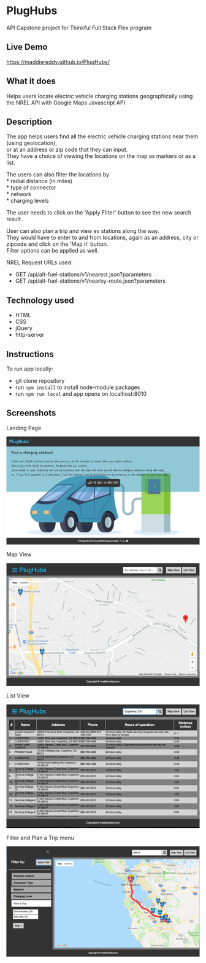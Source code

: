 # PlugHubs
API Capstone project for Thinkful Full Stack Flex program

## Live Demo
https://maddiereddy.github.io/PlugHubs/

## What it does
Helps users locate electric vehicle charging stations geographically using the NREL API with Google Maps Javascript API

## Description
The app helps users find all the electric vehicle charging stations near them (using geolocation),   
or at an address or zip code that they can input.    
They have a choice of viewing the locations on the map as markers or as a list.    

The users can also filter the locations by    
	* radial distance (in miles)   
	* type of connector   
	* network   
	* charging levels    

The user needs to click on the 'Apply Filter' button to see the new search result.    

User can also plan a trip and view ev stations along the way.    
They would have to enter to and from locations, again as an address, city or zipcode and click on the 'Map it' button.    
Filter options can be applied as well.

NREL Request URLs used:    
  * GET /api/alt-fuel-stations/v1/nearest.json?parameters    
  * GET /api/alt-fuel-stations/v1/nearby-route.json?parameters    

## Technology used   
  * HTML
  * CSS
  * jQuery
  * http-server

## Instructions
To run app locally:
* git clone repository
* run `npm install` to install node-module packages
* run `npm run local` and app opens on localhost:8010


## Screenshots
Landing Page

![landing page](screenshots/Screen0.png)

Map View

![map screen](screenshots/Screen1.png)

List View

![list screen](screenshots/Screen2.png)

Filter and Plan a Trip menu

![filter menu](screenshots/Screen4.png)
